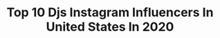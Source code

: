 ---
title: Top 10 Djs Instagram Influencers In United States In 2020
description: >-
  Find top djs Instagram influencers in United States in 2020. Most popular hashtags: #love #friends #party #photooftheday.
platform: Instagram
profiles:
  - username: "iamkittens"
    fullname: >-
      KITTENS
    location: "United States"
    followers: 139707
    engagement: 470
    commentsToLikes: 0.024705
    avatar: "https://scontent-ams4-1.cdninstagram.com/v/t51.2885-19/s320x320/89368345_281482006154916_5045805842234867712_n.jpg?_nc_ht=scontent-ams4-1.cdninstagram.com&_nc_ohc=o8oZhT4F7g0AX_sHu_0&oh=8de23749d65fed0c4745925085d50fec&oe=5EB89BD2"
    verified: true
    hashtags: "#jamesonpartner, #jamesoncoldbrew, #beyourownicon, #ad"
  - username: "becomingdakota"
    fullname: >-
      Dakota (DJ)
    location: "United States"
    followers: 35075
    engagement: 928
    commentsToLikes: 0.011886
    avatar: "https://scontent-ams4-1.cdninstagram.com/v/t51.2885-19/s320x320/66616515_671776553336323_2131294249814065152_n.jpg?_nc_ht=scontent-ams4-1.cdninstagram.com&_nc_ohc=yDzhg9DzdwAAX8dpurh&oh=c82166e501430d83f9ed75dd08a8f3ef&oe=5EBA8E6C"
    verified: false
    hashtags: "#human, #transforbernie, #transisbeautiful, #2020goals"
  - username: "moresiennaplease"
    fullname: >-
      Sienna
    location: "United States"
    followers: 5935
    engagement: 826
    commentsToLikes: 0.120614
    avatar: "https://scontent-lga3-1.cdninstagram.com/v/t51.2885-19/s320x320/76849514_823338921457824_6182632240367796224_n.jpg?_nc_ht=scontent-lga3-1.cdninstagram.com&_nc_ohc=GfAZXY2XHssAX-qLtoh&oh=4401294c1d308780f6ccbf906141f01c&oe=5E8513C4"
    verified: false
    hashtags: "#alopeciaareata, #legs, #djsiennachanel, #host"
  - username: "thehesstwins"
    fullname: >-
      kat + ashley
    location: "United States"
    followers: 24935
    engagement: 451
    commentsToLikes: 0.031463
    avatar: "https://scontent-ams4-1.cdninstagram.com/v/t51.2885-19/s320x320/79277767_2509110389355181_1217944818387255296_n.jpg?_nc_ht=scontent-ams4-1.cdninstagram.com&_nc_ohc=tKglK9yHZhAAX8M06_B&oh=4823d2581700464cb1592b70a816a165&oe=5EBADB78"
    verified: false
    hashtags: "#renttherunway, #eqxambassador, #ugglife, #liketkit"
  - username: "mahkennatyson"
    fullname: >-
      Mahkenna 19
    location: "United States"
    followers: 149017
    engagement: 233
    commentsToLikes: 0.038257
    avatar: "https://scontent-lhr8-1.cdninstagram.com/v/t51.2885-19/s320x320/75356514_524440954820244_7675901788326723584_n.jpg?_nc_ht=scontent-lhr8-1.cdninstagram.com&_nc_ohc=SacTXWMjT-QAX9Uive8&oh=28784308cd03974792fede6744a776d4&oe=5EBC4BD8"
    verified: true
    hashtags: "#overit, #picoftheday, #mansions, #freshstart"
  - username: "djseanmichael"
    fullname: >-
      djseanmichael
    location: "United States"
    followers: 11999
    engagement: 702
    commentsToLikes: 0.029047
    avatar: "https://scontent-atl3-1.cdninstagram.com/v/t51.2885-19/s320x320/64985224_392244241397180_7476908428720340992_n.jpg?_nc_ht=scontent-atl3-1.cdninstagram.com&_nc_ohc=4K9PavJxNa8AX9TwUxJ&oh=a41e749ce4275134fba20367d4aaa9c5&oe=5EB9C250"
    verified: false
    hashtags: "#tanmom, #bearded, #tbt, #hair"
  - username: "djstevo"
    fullname: >-
      DJ Stevo
    location: "United States"
    followers: 27762
    engagement: 328
    commentsToLikes: 0.069214
    avatar: "https://scontent-lhr8-1.cdninstagram.com/v/t51.2885-19/s320x320/66371782_488395478370782_5757032583703560192_n.jpg?_nc_ht=scontent-lhr8-1.cdninstagram.com&_nc_ohc=aTlnCYAzODsAX8RhzQg&oh=f6804e130f04a0eeda4cbb82d0c3b429&oe=5EB93896"
    verified: false
    hashtags: "#pleaseletthemhavefun, #youarenotmydad, #howardhomecoming, #lookmomicanfly"
  - username: "subzeroproject"
    fullname: >-
      Sub Zero Project
    location: "United States"
    followers: 165977
    engagement: 643
    commentsToLikes: 0.039112
    avatar: "https://scontent-ams4-1.cdninstagram.com/v/t51.2885-19/s320x320/75629099_1063066114036753_1013540938154246144_n.jpg?_nc_ht=scontent-ams4-1.cdninstagram.com&_nc_ohc=U0U8-gNki9IAX8pLmiI&oh=5c7aaf694d7a86dc66ddb9c7fc911141&oe=5EB9B188"
    verified: true
    hashtags: "#linkinbio, #dediqated, #primalenergy, #edc"
  - username: "stoneypie"
    fullname: >-
      Stoneypie
    location: "United States"
    followers: 5511
    engagement: 592
    commentsToLikes: 0.046550
    avatar: "https://scontent-ams4-1.cdninstagram.com/v/t51.2885-19/s320x320/75472261_2655478057852701_9099690224409116672_n.jpg?_nc_ht=scontent-ams4-1.cdninstagram.com&_nc_ohc=yWMUp7PtFC4AX-fRqqY&oh=be669df1d07640e998c9cd6d06a8c264&oe=5ECA87B3"
    verified: false
    hashtags: ""
  - username: "barcrawllive"
    fullname: >-
      Bar Crawl Live ™/©
    location: "United States"
    followers: 33135
    engagement: 436
    commentsToLikes: 0.017756
    avatar: "https://scontent-lhr8-1.cdninstagram.com/v/t51.2885-19/s320x320/91504235_1300486056814259_7585446525782720512_n.jpg?_nc_ht=scontent-lhr8-1.cdninstagram.com&_nc_ohc=lfDmiysqZVMAX9u8cEy&oh=6e58773f7dab075d1a80056f3ffb3ea2&oe=5EBC0972"
    verified: false
    hashtags: "#columbus, #raleigh, #richmond, #hartford"
---
